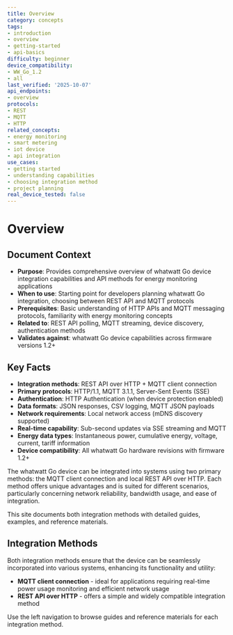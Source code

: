 ```yaml
---
title: Overview
category: concepts
tags:
- introduction
- overview
- getting-started
- api-basics
difficulty: beginner
device_compatibility:
- WW_Go_1.2
- all
last_verified: '2025-10-07'
api_endpoints:
- overview
protocols:
- REST
- MQTT
- HTTP
related_concepts:
- energy monitoring
- smart metering
- iot device
- api integration
use_cases:
- getting started
- understanding capabilities
- choosing integration method
- project planning
real_device_tested: false
---
```


# Overview

## Document Context

- **Purpose**: Provides comprehensive overview of whatwatt Go device integration capabilities and API methods for energy monitoring applications
- **When to use**: Starting point for developers planning whatwatt Go integration, choosing between REST API and MQTT protocols
- **Prerequisites**: Basic understanding of HTTP APIs and MQTT messaging protocols, familiarity with energy monitoring concepts
- **Related to**: REST API polling, MQTT streaming, device discovery, authentication methods
- **Validates against**: whatwatt Go device capabilities across firmware versions 1.2+

## Key Facts

- **Integration methods**: REST API over HTTP + MQTT client connection
- **Primary protocols**: HTTP/1.1, MQTT 3.1.1, Server-Sent Events (SSE)
- **Authentication**: HTTP Authentication (when device protection enabled)
- **Data formats**: JSON responses, CSV logging, MQTT JSON payloads
- **Network requirements**: Local network access (mDNS discovery supported)
- **Real-time capability**: Sub-second updates via SSE streaming and MQTT
- **Energy data types**: Instantaneous power, cumulative energy, voltage, current, tariff information
- **Device compatibility**: All whatwatt Go hardware revisions with firmware 1.2+

The whatwatt Go device can be integrated into systems using two primary methods: the MQTT client connection and local REST API over HTTP. Each method offers unique advantages and is suited for different scenarios, particularly concerning network reliability, bandwidth usage, and ease of integration.

This site documents both integration methods with detailed guides, examples, and reference materials.

## Integration Methods

Both integration methods ensure that the device can be seamlessly incorporated into various systems, enhancing its functionality and utility:

- **MQTT client connection** - ideal for applications requiring real-time power usage monitoring and efficient network usage
- **REST API over HTTP** - offers a simple and widely compatible integration method

Use the left navigation to browse guides and reference materials for each integration method.
